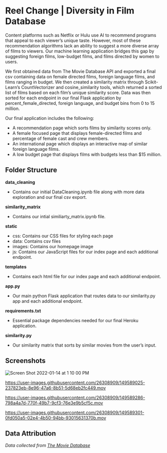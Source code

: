 # Reel Change | Diversity in Film Database

Content platforms such as Netflix or Hulu use AI to recommend programs that appeal to each viewer’s unique taste. However, most of these recommendation algorithms lack an ability to suggest a more diverse array of films to viewers. Our machine learning application bridges this gap by suggesting foreign films, low-budget films, and films directed by women to users. 

We first obtained data from The Movie Database API and exported a final csv containing data on female directed films, foreign language films, and films ranging in budget. We then created a similarity matrix through Scikit-Learn’s CountVectorizer and cosine_similarity tools, which returned a sorted list of films based on each film’s unique similarity score. Data was then sorted for each endpoint in our final Flask application by percent_female_directed, foreign language, and budget bins from 0 to 15 million.

Our final application includes the following:
- A recommendation page which sorts films by similarity scores only. 
- A female focused page that displays female-directed films and percentage of female cast and crew members.
- An international page which displays an interactive map of similar foreign language films.
- A low budget page that displays films with budgets less than $15 million. 

## Folder Structure

**data_cleaning**
-	Contains our initial DataCleaning.ipynb file along with more data exploration and our final csv export.

**similarity_matrix**
-	Contains our intial similiarty_matrix.ipynb file.

**static**
-	css: Contains our CSS files for styling each page
-	data: Contains csv files
-	images: Contains our homepage image
-	js: Contains our JavaScript files for our index page and each additional endpoint.

**templates**
-	Contains each html file for our index page and each additional endpoint.

**app.py**
-	Our main python Flask application that routes data to our similarity.py app and each additional endpoint.

**requirements.txt**
-	Essential package dependencies needed for our final Heroku application.

**similarity.py**
-	Our similarity matrix that sorts by similar movies from the user’s input.  


## Screenshots 
![Screen Shot 2022-01-14 at 1 10 00 PM](https://user-images.githubusercontent.com/26308909/149588556-d5c0475b-f31b-4bf9-875b-7880949b7d5c.png)

https://user-images.githubusercontent.com/26308909/149589025-237823eb-8e96-47a6-8b51-5d68eb2fc449.mov

https://user-images.githubusercontent.com/26308909/149589286-798a4a7d-770f-49b7-9cf3-76e3e9b5cf5c.mov

https://user-images.githubusercontent.com/26308909/149589301-0fd050a5-02e4-4b50-94bb-93015631370b.mov


## Data Attribution
_Data collected from [The Movie Database](https://www.themoviedb.org/)_











